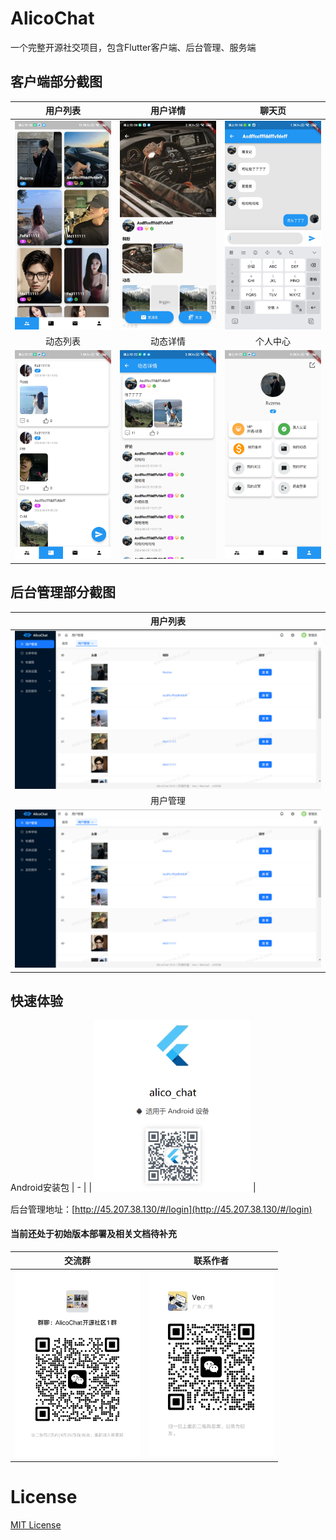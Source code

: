 # AlicoChat
一个完整开源社交项目，包含Flutter客户端、后台管理、服务端

## 客户端部分截图
| 用户列表 | 用户详情 | 聊天页 |
|:-:|:-:|:-:|
| <img src="https://github.com/ven-coder/alico-chat/blob/master/images/1.jpg" width=250/> | <img src="https://github.com/ven-coder/alico-chat/blob/master/images/2.jpg" width=250/> | <img src="https://github.com/ven-coder/alico-chat/blob/master/images/3.jpg" width=250/> |
| 动态列表 | 动态详情 | 个人中心 |
| <img src="https://github.com/ven-coder/alico-chat/blob/master/images/4.jpg" width=250/> | <img src="https://github.com/ven-coder/alico-chat/blob/master/images/6.jpg" width=250/> | <img src="https://github.com/ven-coder/alico-chat/blob/master/images/5.jpg" width=250/> |

## 后台管理部分截图
| 用户列表 |
|:-:|
| <img src="https://github.com/ven-coder/alico-chat/blob/master/images/admin_1.jpg" width=1000/> |
| 用户管理 | 
| <img src="https://github.com/ven-coder/alico-chat/blob/master/images/admin_1.jpg" width=1000/> |

## 快速体验
Android安装包
| - |
| <img src="https://github.com/ven-coder/alico-chat/blob/master/images/1712880155578.jpg" width=250/> |

后台管理地址：[http://45.207.38.130/#/login](http://45.207.38.130/#/login)

#### 当前还处于初始版本部署及相关文档待补充
|交流群|联系作者|
| - | - |
|<img src="https://github.com/ven-coder/alico-chat/blob/master/images/%E5%BE%AE%E4%BF%A1%E5%9B%BE%E7%89%87_20240419205004.jpg" width=200/>|<img src="https://github.com/ven-coder/alico-chat/blob/master/images/%E5%BE%AE%E4%BF%A1%E5%9B%BE%E7%89%87_20240411224006.jpg" width=200/>

# License
[MIT License](https://github.com/ven-coder/alico-chat/tree/master?tab=MIT-1-ov-file)
